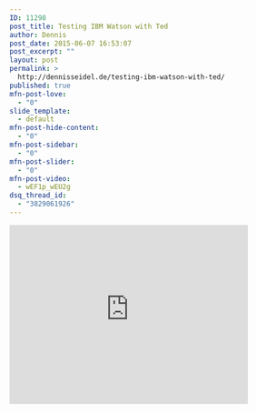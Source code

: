 ```yaml
---
ID: 11298
post_title: Testing IBM Watson with Ted
author: Dennis
post_date: 2015-06-07 16:53:07
post_excerpt: ""
layout: post
permalink: >
  http://dennisseidel.de/testing-ibm-watson-with-ted/
published: true
mfn-post-love:
  - "0"
slide_template:
  - default
mfn-post-hide-content:
  - "0"
mfn-post-sidebar:
  - "0"
mfn-post-slider:
  - "0"
mfn-post-video:
  - wEF1p_wEU2g
dsq_thread_id:
  - "3829061926"
---
```

<iframe width="420" height="315" src="https://www.youtube.com/embed/wEF1p_wEU2g" frameborder="0" allowfullscreen></iframe>